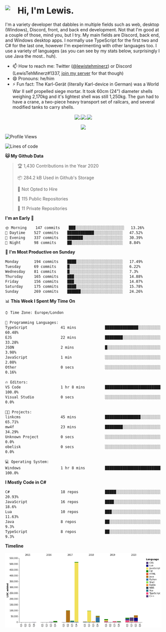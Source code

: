 <h1><img align="left" src="https://cdn.discordapp.com/emojis/552927506957729802.gif" width="40">Hi, I'm Lewis.</h1>

I'm a variety developer that dabbles in multiple fields such as web, desktop (Windows), Discord, front, and back end development. Not that I'm good at a couple of those, mind you, but I try. My main fields are Discord, back end, and Windows desktop apps. I normally use TypeScript for the first two and C# for the last one, however I'm experimenting with other languages too. I use a variety of languages (as you can see by my stats below, surprisingly I use Java the most.. huh).

- 📫 How to reach me: Twitter ([@lewistehminerz](https://twitter.com/lewistehminerz)) or Discord (LewisTehMinerz#1337, [join my server](https://discord.gg/XnUh7JB) for that though)
- 😄 Pronouns: he/him
- ⚡ Fun fact: The Karl-Gerät (literally Karl-device in German) was a World War II self propelled siege mortar. It took 60cm (24") diameter shells weighing 2,170kg and it's lightest shell was still 1,250kg. The gun had to have a crane, a two-piece heavy transport set of railcars, and several modified tanks to carry shells.

<p align="center">
  <a href="https://github.com/anuraghazra/github-readme-stats">
    <img align="center" src="https://github-readme-stats.vercel.app/api?username=LewisTehMinerz&count_private=true&show_icons=true&theme=gruvbox">
  </a>
  <a href="https://github.com/anuraghazra/github-readme-stats">
    <img align="center" src="https://github-readme-stats.vercel.app/api/top-langs?username=LewisTehMinerz&layout=compact&theme=gruvbox">
  </a>
  <a href="https://github.com/anuraghazra/github-readme-stats">
    <img align="center" src="https://github-readme-stats.vercel.app/api/wakatime?username=LewisTehMinerz&layout=compact&theme=gruvbox">
  </a>
</p>

<p align="center">
  <a href="https://github.com/ryo-ma/github-profile-trophy">
    <img align="center" src="https://github-profile-trophy.vercel.app/?username=ryo-ma&theme=gruvbox">
  </a>
</p>

<!--START_SECTION:waka-->
![Profile Views](http://img.shields.io/badge/Profile%20Views-14-blue)

![Lines of code](https://img.shields.io/badge/From%20Hello%20World%20I%27ve%20Written-7.5%20million%20lines%20of%20code-blue)

**🐱 My Github Data** 

> 🏆 1,430 Contributions in the Year 2020
 > 
> 📦 284.2 kB Used in Github's Storage 
 > 
> 🚫 Not Opted to Hire
 > 
> 📜 115 Public Repositories
 > 
> 🔑 11 Private Repositories 

**I'm an Early 🐤** 

```text
🌞 Morning    147 commits    ███░░░░░░░░░░░░░░░░░░░░░░   13.26% 
🌆 Daytime    527 commits    ████████████░░░░░░░░░░░░░   47.52% 
🌃 Evening    337 commits    ███████░░░░░░░░░░░░░░░░░░   30.39% 
🌙 Night      98 commits     ██░░░░░░░░░░░░░░░░░░░░░░░   8.84%

```
📅 **I'm Most Productive on Sunday** 

```text
Monday       194 commits    ████░░░░░░░░░░░░░░░░░░░░░   17.49% 
Tuesday      69 commits     █░░░░░░░░░░░░░░░░░░░░░░░░   6.22% 
Wednesday    81 commits     █░░░░░░░░░░░░░░░░░░░░░░░░   7.3% 
Thursday     165 commits    ███░░░░░░░░░░░░░░░░░░░░░░   14.88% 
Friday       156 commits    ███░░░░░░░░░░░░░░░░░░░░░░   14.07% 
Saturday     175 commits    ████░░░░░░░░░░░░░░░░░░░░░   15.78% 
Sunday       269 commits    ██████░░░░░░░░░░░░░░░░░░░   24.26%

```


📊 **This Week I Spent My Time On** 

```text
⌚︎ Time Zone: Europe/London

💬 Programming Languages: 
TypeScript               41 mins             ███████████████░░░░░░░░░░   60.48% 
EJS                      22 mins             ████████░░░░░░░░░░░░░░░░░   33.28% 
JSON                     2 mins              █░░░░░░░░░░░░░░░░░░░░░░░░   3.98% 
JavaScript               1 min               ░░░░░░░░░░░░░░░░░░░░░░░░░   2.08% 
Other                    0 secs              ░░░░░░░░░░░░░░░░░░░░░░░░░   0.16%

🔥 Editors: 
VS Code                  1 hr 8 mins         █████████████████████████   100.0% 
Visual Studio            0 secs              ░░░░░░░░░░░░░░░░░░░░░░░░░   0.0%

🐱‍💻 Projects: 
linkcms                  45 mins             ████████████████░░░░░░░░░   65.71% 
mw4f                     23 mins             ████████░░░░░░░░░░░░░░░░░   34.29% 
Unknown Project          0 secs              ░░░░░░░░░░░░░░░░░░░░░░░░░   0.0% 
obelisk                  0 secs              ░░░░░░░░░░░░░░░░░░░░░░░░░   0.0%

💻 Operating System: 
Windows                  1 hr 8 mins         █████████████████████████   100.0%

```

**I Mostly Code in C#** 

```text
C#                       18 repos            █████░░░░░░░░░░░░░░░░░░░░   20.93% 
JavaScript               16 repos            ████░░░░░░░░░░░░░░░░░░░░░   18.6% 
Lua                      10 repos            ███░░░░░░░░░░░░░░░░░░░░░░   11.63% 
Java                     8 repos             ██░░░░░░░░░░░░░░░░░░░░░░░   9.3% 
TypeScript               8 repos             ██░░░░░░░░░░░░░░░░░░░░░░░   9.3%

```


**Timeline**

![Chart not found](https://github.com/LewisTehMinerz/LewisTehMinerz/blob/master/charts/bar_graph.png) 


<!--END_SECTION:waka-->
